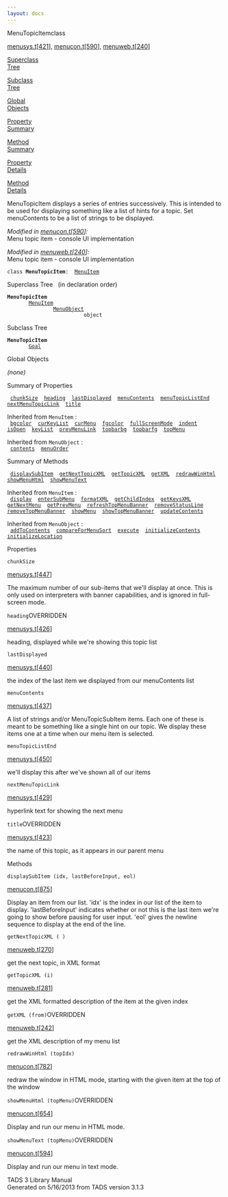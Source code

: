 ```yaml
---
layout: docs
---
```

<span class="title">MenuTopicItem</span><span class="type">class</span>

[menusys.t](../file/menusys.t.html)\[[421](../source/menusys.t.html#421)\],
[menucon.t](../file/menucon.t.html)\[[590](../source/menucon.t.html#590)\],
[menuweb.t](../file/menuweb.t.html)\[[240](../source/menuweb.t.html#240)\]

[Superclass  
Tree](#_SuperClassTree_)

[Subclass  
Tree](#_SubClassTree_)

[Global  
Objects](#_ObjectSummary_)

[Property  
Summary](#_PropSummary_)

[Method  
Summary](#_MethodSummary_)

[Property  
Details](#_Properties_)

[Method  
Details](#_Methods_)

<div class="fdesc">

MenuTopicItem displays a series of entries successively. This is
intended to be used for displaying something like a list of hints for a
topic. Set menuContents to be a list of strings to be displayed.

*Modified in
[menucon.t](../file/menucon.t.html)\[[590](../source/menucon.t.html#590)\]:*  
Menu topic item - console UI implementation

*Modified in
[menuweb.t](../file/menuweb.t.html)\[[240](../source/menuweb.t.html#240)\]:*  
Menu topic item - console UI implementation

`class `**`MenuTopicItem`**` :   `[`MenuItem`](../object/MenuItem.html)

</div>

<span id="_SuperClassTree_"></span>

<div class="mjhd">

<span class="hdln">Superclass Tree</span>   (in declaration order)

</div>

**`MenuTopicItem`**  
`         `[`MenuItem`](../object/MenuItem.html)  
`                 `[`MenuObject`](../object/MenuObject.html)  
`                         object`  
<span id="_SubClassTree_"></span>

<div class="mjhd">

<span class="hdln">Subclass Tree</span>  

</div>

**`MenuTopicItem`**  
`         `[`Goal`](../object/Goal.html)  
<span id="_ObjectSummary_"></span>

<div class="mjhd">

<span class="hdln">Global Objects</span>  

</div>

*(none)* <span id="_PropSummary_"></span>

<div class="mjhd">

<span class="hdln">Summary of Properties</span>  

</div>

` `[`chunkSize`](#chunkSize)`  `[`heading`](#heading)`  `[`lastDisplayed`](#lastDisplayed)`  `[`menuContents`](#menuContents)`  `[`menuTopicListEnd`](#menuTopicListEnd)`  `[`nextMenuTopicLink`](#nextMenuTopicLink)`  `[`title`](#title)`  `

Inherited from `MenuItem` :  
` `[`bgcolor`](../object/MenuItem.html#bgcolor)`  `[`curKeyList`](../object/MenuItem.html#curKeyList)`  `[`curMenu`](../object/MenuItem.html#curMenu)`  `[`fgcolor`](../object/MenuItem.html#fgcolor)`  `[`fullScreenMode`](../object/MenuItem.html#fullScreenMode)`  `[`indent`](../object/MenuItem.html#indent)`  `[`isOpen`](../object/MenuItem.html#isOpen)`  `[`keyList`](../object/MenuItem.html#keyList)`  `[`prevMenuLink`](../object/MenuItem.html#prevMenuLink)`  `[`topbarbg`](../object/MenuItem.html#topbarbg)`  `[`topbarfg`](../object/MenuItem.html#topbarfg)`  `[`topMenu`](../object/MenuItem.html#topMenu)`  `

Inherited from `MenuObject` :  
` `[`contents`](../object/MenuObject.html#contents)`  `[`menuOrder`](../object/MenuObject.html#menuOrder)`  `

<span id="_MethodSummary_"></span>

<div class="mjhd">

<span class="hdln">Summary of Methods</span>  

</div>

` `[`displaySubItem`](#displaySubItem)`  `[`getNextTopicXML`](#getNextTopicXML)`  `[`getTopicXML`](#getTopicXML)`  `[`getXML`](#getXML)`  `[`redrawWinHtml`](#redrawWinHtml)`  `[`showMenuHtml`](#showMenuHtml)`  `[`showMenuText`](#showMenuText)`  `

Inherited from `MenuItem` :  
` `[`display`](../object/MenuItem.html#display)`  `[`enterSubMenu`](../object/MenuItem.html#enterSubMenu)`  `[`formatXML`](../object/MenuItem.html#formatXML)`  `[`getChildIndex`](../object/MenuItem.html#getChildIndex)`  `[`getKeysXML`](../object/MenuItem.html#getKeysXML)`  `[`getNextMenu`](../object/MenuItem.html#getNextMenu)`  `[`getPrevMenu`](../object/MenuItem.html#getPrevMenu)`  `[`refreshTopMenuBanner`](../object/MenuItem.html#refreshTopMenuBanner)`  `[`removeStatusLine`](../object/MenuItem.html#removeStatusLine)`  `[`removeTopMenuBanner`](../object/MenuItem.html#removeTopMenuBanner)`  `[`showMenu`](../object/MenuItem.html#showMenu)`  `[`showTopMenuBanner`](../object/MenuItem.html#showTopMenuBanner)`  `[`updateContents`](../object/MenuItem.html#updateContents)`  `

Inherited from `MenuObject` :  
` `[`addToContents`](../object/MenuObject.html#addToContents)`  `[`compareForMenuSort`](../object/MenuObject.html#compareForMenuSort)`  `[`execute`](../object/MenuObject.html#execute)`  `[`initializeContents`](../object/MenuObject.html#initializeContents)`  `[`initializeLocation`](../object/MenuObject.html#initializeLocation)`  `

<span id="_Properties_"></span>

<div class="mjhd">

<span class="hdln">Properties</span>  

</div>

<span id="chunkSize"></span>

`chunkSize`

[menusys.t](../file/menusys.t.html)\[[447](../source/menusys.t.html#447)\]

<div class="desc">

The maximum number of our sub-items that we'll display at once. This is
only used on interpreters with banner capabilities, and is ignored in
full-screen mode.

</div>

<span id="heading"></span>

`heading`<span class="rem">OVERRIDDEN</span>

[menusys.t](../file/menusys.t.html)\[[426](../source/menusys.t.html#426)\]

<div class="desc">

heading, displayed while we're showing this topic list

</div>

<span id="lastDisplayed"></span>

`lastDisplayed`

[menusys.t](../file/menusys.t.html)\[[440](../source/menusys.t.html#440)\]

<div class="desc">

the index of the last item we displayed from our menuContents list

</div>

<span id="menuContents"></span>

`menuContents`

[menusys.t](../file/menusys.t.html)\[[437](../source/menusys.t.html#437)\]

<div class="desc">

A list of strings and/or MenuTopicSubItem items. Each one of these is
meant to be something like a single hint on our topic. We display these
items one at a time when our menu item is selected.

</div>

<span id="menuTopicListEnd"></span>

`menuTopicListEnd`

[menusys.t](../file/menusys.t.html)\[[450](../source/menusys.t.html#450)\]

<div class="desc">

we'll display this after we've shown all of our items

</div>

<span id="nextMenuTopicLink"></span>

`nextMenuTopicLink`

[menusys.t](../file/menusys.t.html)\[[429](../source/menusys.t.html#429)\]

<div class="desc">

hyperlink text for showing the next menu

</div>

<span id="title"></span>

`title`<span class="rem">OVERRIDDEN</span>

[menusys.t](../file/menusys.t.html)\[[423](../source/menusys.t.html#423)\]

<div class="desc">

the name of this topic, as it appears in our parent menu

</div>

<span id="_Methods_"></span>

<div class="mjhd">

<span class="hdln">Methods</span>  

</div>

<span id="displaySubItem"></span>

`displaySubItem (idx, lastBeforeInput, eol)`

[menucon.t](../file/menucon.t.html)\[[875](../source/menucon.t.html#875)\]

<div class="desc">

Display an item from our list. 'idx' is the index in our list of the
item to display. 'lastBeforeInput' indicates whether or not this is the
last item we're going to show before pausing for user input. 'eol' gives
the newline sequence to display at the end of the line.

</div>

<span id="getNextTopicXML"></span>

`getNextTopicXML ( )`

[menuweb.t](../file/menuweb.t.html)\[[270](../source/menuweb.t.html#270)\]

<div class="desc">

get the next topic, in XML format

</div>

<span id="getTopicXML"></span>

`getTopicXML (i)`

[menuweb.t](../file/menuweb.t.html)\[[281](../source/menuweb.t.html#281)\]

<div class="desc">

get the XML formatted description of the item at the given index

</div>

<span id="getXML"></span>

`getXML (from)`<span class="rem">OVERRIDDEN</span>

[menuweb.t](../file/menuweb.t.html)\[[242](../source/menuweb.t.html#242)\]

<div class="desc">

get the XML description of my menu list

</div>

<span id="redrawWinHtml"></span>

`redrawWinHtml (topIdx)`

[menucon.t](../file/menucon.t.html)\[[782](../source/menucon.t.html#782)\]

<div class="desc">

redraw the window in HTML mode, starting with the given item at the top
of the window

</div>

<span id="showMenuHtml"></span>

`showMenuHtml (topMenu)`<span class="rem">OVERRIDDEN</span>

[menucon.t](../file/menucon.t.html)\[[654](../source/menucon.t.html#654)\]

<div class="desc">

Display and run our menu in HTML mode.

</div>

<span id="showMenuText"></span>

`showMenuText (topMenu)`<span class="rem">OVERRIDDEN</span>

[menucon.t](../file/menucon.t.html)\[[594](../source/menucon.t.html#594)\]

<div class="desc">

Display and run our menu in text mode.

</div>

<div class="ftr">

TADS 3 Library Manual  
Generated on 5/16/2013 from TADS version 3.1.3

</div>
